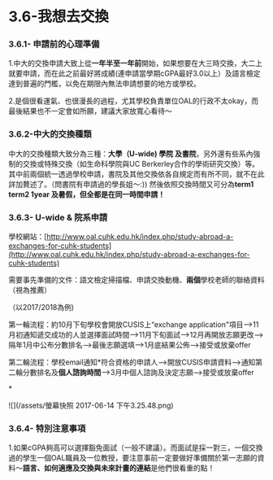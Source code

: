 # 3.6-我想去交換

### 3.6.1- 申請前的心理準備

1.中大的交換申請大致上從**一年半至一年前**開始，如果想要在大三時交換，大二上就要申請，而在此之前最好將成績\(連申請當學期cGPA最好3.0以上）及語言檢定達到普遍的門檻，以免在期限內無法申請想要的地方或學校。

2.是個很看運氣、也很漫長的過程，尤其學校負責單位OAL的行政不太okay，而最後結果也不一定會如所願，建議大家放寬心看待～

### 3.6.2-中大的交換種類

中大的交換種類大致分為三種：**大學（U-wide\) 學院 及書院**，另外還有些系內強制的交換或特殊交換（如生命科學院與UC Berkerley合作的學術研究交換）等。其中前兩個統一透過學校申請，書院及其他交換依各自規定而有所不同，就不在此詳加贅述了。（問書院有申請過的學長姐～:\)\)  然後依照交換時間又可分為**term1 term2  1year 及暑假，但全都是在同一時間申請！**

### 3.6.3- U-wide & 院系申請

學校網站：[http://www.oal.cuhk.edu.hk/index.php/study-abroad-a-exchanges-for-cuhk-students](http://www.oal.cuhk.edu.hk/index.php/study-abroad-a-exchanges-for-cuhk-students)

需要事先準備的文件：語文檢定掃描檔、申請交換動機、**兩個**學校老師的聯絡資料（視為推薦）

（以2017/2018為例\)

第一輪流程：約10月下旬學校會開放CUSIS上“exchange application"項目--&gt;11月初通知遞交成功的人並選擇面試時間--&gt;11月下旬面試--&gt;12月再開放志願更改--&gt;隔年1月中公布分數排名--&gt;最後志願選填--&gt;1月底結果公佈--&gt;接受或放棄offer

第二輪流程：學校email通知\*符合資格的申請人--&gt;開放CUSIS申請資料--&gt;通知第二輪分數排名及**個人諮詢時間**--&gt;3月中個人諮詢及決定志願--&gt;接受或放棄offer

\*

![](/assets/螢幕快照 2017-06-14 下午3.25.48.png)

### 3.6.4- 特別注意事項

1.如果cGPA夠高可以選擇豁免面試（一般不建議）。而面試是採一對三，一個交換過的學生一個OAL職員及一位教授，要注意事前一定要做好準備關於第一志願的資料～**語言、如何適應及交換與未來計畫的連結**是他們很看重的點！

